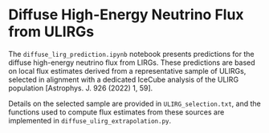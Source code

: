 # Diffuse High-Energy Neutrino Flux from ULIRGs

The `diffuse_lirg_prediction.ipynb` notebook presents predictions for the diffuse high-energy neutrino flux from LIRGs. These predictions are based on local flux estimates derived from a representative sample of ULIRGs, selected in alignment with a dedicated IceCube analysis of the ULIRG population [Astrophys. J. 926 (2022) 1, 59].

Details on the selected sample are provided in `ULIRG_selection.txt`, and the functions used to compute flux estimates from these sources are implemented in `diffuse_ulirg_extrapolation.py`.
